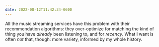 ```yaml
---
date: 2022-08-12T11:42:34-0600
---
```


All the music streaming services have this problem with their recommendation algorithms: they over-optimize for matching the kind of thing you have *already* been listening to, and for *recency*. What I want is often *not* that, though: more variety, informed by my whole history.